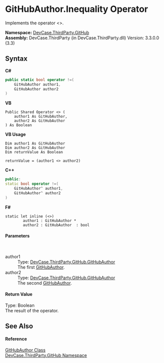 # GitHubAuthor.Inequality Operator 
 

Implements the operator <>.

**Namespace:**&nbsp;<a href="N_DevCase_ThirdParty_GitHub">DevCase.ThirdParty.GitHub</a><br />**Assembly:**&nbsp;DevCase.ThirdParty (in DevCase.ThirdParty.dll) Version: 3.3.0.0 (3.3)

## Syntax

**C#**<br />
``` C#
public static bool operator !=(
	GitHubAuthor author1,
	GitHubAuthor author2
)
```

**VB**<br />
``` VB
Public Shared Operator <> ( 
	author1 As GitHubAuthor,
	author2 As GitHubAuthor
) As Boolean
```

**VB Usage**<br />
``` VB Usage
Dim author1 As GitHubAuthor
Dim author2 As GitHubAuthor
Dim returnValue As Boolean

returnValue = (author1 <> author2)
```

**C++**<br />
``` C++
public:
static bool operator !=(
	GitHubAuthor^ author1, 
	GitHubAuthor^ author2
)
```

**F#**<br />
``` F#
static let inline (<>)
        author1 : GitHubAuthor * 
        author2 : GitHubAuthor  : bool
```


#### Parameters
&nbsp;<dl><dt>author1</dt><dd>Type: <a href="T_DevCase_ThirdParty_GitHub_GitHubAuthor">DevCase.ThirdParty.GitHub.GitHubAuthor</a><br />The first <a href="T_DevCase_ThirdParty_GitHub_GitHubAuthor">GitHubAuthor</a>.</dd><dt>author2</dt><dd>Type: <a href="T_DevCase_ThirdParty_GitHub_GitHubAuthor">DevCase.ThirdParty.GitHub.GitHubAuthor</a><br />The second <a href="T_DevCase_ThirdParty_GitHub_GitHubAuthor">GitHubAuthor</a>.</dd></dl>

#### Return Value
Type: Boolean<br />The result of the operator.

## See Also


#### Reference
<a href="T_DevCase_ThirdParty_GitHub_GitHubAuthor">GitHubAuthor Class</a><br /><a href="N_DevCase_ThirdParty_GitHub">DevCase.ThirdParty.GitHub Namespace</a><br />